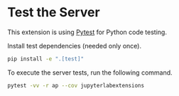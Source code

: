 # Test the Server

This extension is using [Pytest](https://docs.pytest.org/) for Python code testing.

Install test dependencies (needed only once).

```bash
pip install -e ".[test]"
```

To execute the server tests, run the following command.

```bash
pytest -vv -r ap --cov jupyterlabextensions
```
